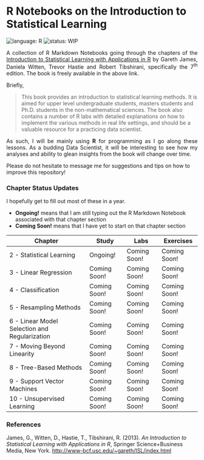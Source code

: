 # R Notebooks on the Introduction to Statistical Learning
![language: R](https://img.shields.io/badge/language-R-blue.svg)
![status: WIP](https://img.shields.io/badge/status-WIP-red.svg)

<p style="text-align:justify">
A collection of R Markdown Notebooks going through the chapters of the <a href="http://faculty.marshall.usc.edu/gareth-james/ISL/">Introduction to Statistical Learning with Applications in R</a> by Gareth James, Daniela Witten, Trevor Hastie and Robert Tibshirani, specifically the 7<sup>th</sup> edition. The book is freely available in the above link.
</p>

Briefly,
<p style="text-align:justify"><blockquote>This book provides an introduction to statistical learning methods. It is aimed for upper level undergraduate students, masters students and Ph.D. students in the non-mathematical sciences. The book also contains a number of R labs with detailed explanations on how to implement the various methods in real life settings, and should be a valuable resource for a practicing data scientist.</blockquote></p>

<p style="text-align:justify">
As such, I will be mainly using <b>R</b> for programming as I go along these lessons. As a budding Data Scientist, it will be interesting to see how my analyses and ability to glean insights from the book will change over time.
</p>

Please do not hesitate to message me for suggestions and tips on how to improve this repository!

### Chapter Status Updates

I hopefully get to fill out most of these in a year.
- <b>Ongoing!</b> means that I am still typing out the R Markdown Notebook associated with that chapter section
- <b>Coming Soon!</b> means that I have yet to start on that chapter section

| Chapter                                       | Study        | Labs         | Exercises    |
|-----------------------------------------------|--------------|--------------|--------------|
| 2 - Statistical Learning                      | Ongoing!     | Coming Soon! | Coming Soon! |
| 3 - Linear Regression                         | Coming Soon! | Coming Soon! | Coming Soon! |
| 4 - Classification                            | Coming Soon! | Coming Soon! | Coming Soon! |
| 5 - Resampling Methods                        | Coming Soon! | Coming Soon! | Coming Soon! |
| 6 - Linear Model Selection and Regularization | Coming Soon! | Coming Soon! | Coming Soon! |
| 7 - Moving Beyond Linearity                   | Coming Soon! | Coming Soon! | Coming Soon! |
| 8 - Tree-Based Methods                        | Coming Soon! | Coming Soon! | Coming Soon! |
| 9 - Support Vector Machines                   | Coming Soon! | Coming Soon! | Coming Soon! |
| 10 - Unsupervised Learning                    | Coming Soon! | Coming Soon! | Coming Soon! |

### References

James, G., Witten, D., Hastie, T., Tibshirani, R. (2013). <i>An Introduction to Statistical Learning with Applications in R</i>, Springer Science+Business Media, New York. http://www-bcf.usc.edu/~gareth/ISL/index.html
